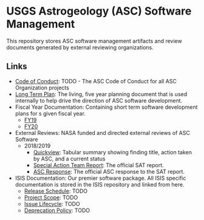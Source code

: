 # USGS Astrogeology (ASC) Software Management

This repository stores ASC software management artifacts and review documents generated by external reviewing organizations.

## Links
- [Code of Conduct](): TODO - The ASC Code of Conduct for all ASC Organization projects
- [Long Term Plan](https://github.com/USGS-Astrogeology/softwaremanagement/blob/master/LongTermPlanning.md): The living, five year planning document that is used internally to help drive the direction of ASC software development.
- Fiscal Year Documentation: Containing short term software development plans for s given fiscal year.
  - [FY19](https://github.com/USGS-Astrogeology/softwaremanagement/tree/master/FY19) 
  - [FY20](https://github.com/USGS-Astrogeology/softwaremanagement/blob/master/FY20/README.md)
- External Reviews: NASA funded and directed external reviews of ASC Software
  - 2018/2019
    - [Quickview](https://github.com/USGS-Astrogeology/softwaremanagement/blob/master/SpecialActionTeam_Review/README.md): Tabular summary showing finding title, action taken by ASC, and a current status
    - [Special Action Team Report](https://github.com/USGS-Astrogeology/softwaremanagement/blob/master/SpecialActionTeam_Review/2018_SAT_Report.md): The official SAT report.
    - [ASC Response](https://github.com/USGS-Astrogeology/softwaremanagement/blob/master/SpecialActionTeam_Review/ASC_Response.md): The official ASC response to the SAT report.
 - ISIS Documentation: Our premier software package. All ISIS specific documentation is stored in the ISIS repository and linked from here.
   - [Release Schedule](): TODO
   - [Project Scope](): TODO
   - [Issue Lifecycle](): TODO
   - [Deprecation Policy](): TODO
